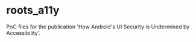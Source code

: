 # roots_a11y
PoC files for the publication 'How Android's UI Security is Undermined by Accessibility'.
